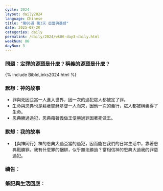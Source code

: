 ```yaml
---
cycle: 2024
layout: daily2024
language: Chinese
title: "第86週 第3天 亞當與基督"
date: 2025-08-20
categories: daily
permalink: /daily/2024/wk86-day3-daily.html
weekNum: 86
dayNum: 3
---
```


### 問題：定罪的源頭是什麼？稱義的源頭是什麼？

{% include BibleLinks2024.html %}

### 默想：神的故事 
+ 罪與死因亞當一人進入世界，因一次的過犯眾人都被定了罪。
+ 生命與恩典也是藉著耶穌基督一人而來，因他一次的義行，眾人都被稱義得了生命。
+ 恩典勝過過犯，恩典藉著義做王便勝過罪因著死做王。

### 默想：我的故事
+ 【與神同行】神的恩典大過亞當的過犯，因而能在我們的日常生活中，靠著恩典戰勝罪。我有什麼罪的捆綁，似乎無法勝過？當相信神的恩典大過我的罪惡過犯。

### 禱告：

### 筆記與生活回應：
